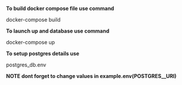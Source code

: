 **To build docker compose file use command**

docker-compose build

**To launch up and database use command**

docker-compose up

**To setup postgres details use**

postgres_db.env

**NOTE dont forget to change values in example.env(POSTGRES__URI)**
